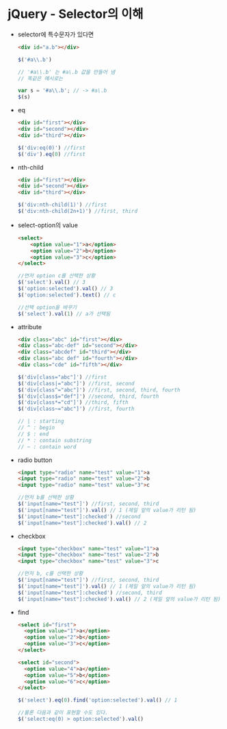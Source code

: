 # jQuery - Selector의 이해

* selector에 특수문자가 있다면

  ```html
  <div id="a.b"></div>
  ```

  ```javascript
  $('#a\\.b')
  
  // '#a\\.b' 는 #a\.b 값을 만들어 냄
  // 똑같은 예시로는
  
  var s = '#a\\.b'; // -> #a\.b
  $(s)
  ```

* eq

  ```html
  <div id="first"></div>
  <div id="second"></div>
  <div id="third"></div>
  ```

  ```javascript
  $('div:eq(0)') //first
  $('div').eq(0) //first
  ```

* nth-child

  ```html
  <div id="first"></div>
  <div id="second"></div>
  <div id="third"></div>
  ```

  ```javascript
  $('div:nth-child(1)') //first
  $('div:nth-child(2n+1)') //first, third
  ```

* select-option의 value

  ```html
  <select>
      <option value="1">a</option>
      <option value="2">b</option>
      <option value="3">c</option>
  </select>
  ```

  ```javascript
  //먼저 option c를 선택한 상황
  $('select').val() // 3
  $('option:selected').val() // 3
  $('option:selected').text() // c
  
  //선택 option을 바꾸기
  $('select').val(1) // a가 선택됨
  ```

* attribute

  ```html
  <div class="abc" id="first"></div>
  <div class="abc-def" id="second"></div>
  <div class="abcdef" id="third"></div>
  <div class="abc def" id="fourth"></div>
  <div class="cde" id="fifth"></div>
  ```

  ```javascript
  $('div[class="abc"]') //first
  $('div[class|="abc"]') //first, second
  $('div[class^="abc"]') //first, second, third, fourth
  $('div[class$="def"]') //second, third, fourth
  $('div[class*="cd"]') //third, fifth
  $('div[class~="abc"]') //first, fourth
  
  // | : starting
  // ^ : begin
  // $ : end
  // * : contain substring
  // ~ : contain word
  ```

* radio button

  ```html
  <input type="radio" name="test" value="1">a
  <input type="radio" name="test" value="2">b
  <input type="radio" name="test" value="3">c
  ```

  ```javascript
  //먼저 b를 선택한 상황
  $('input[name="test"]') //first, second, third
  $('input[name="test"]').val() // 1 (제일 앞의 value가 리턴 됨)
  $('input[name="test"]:checked') //second
  $('input[name="test"]:checked').val() // 2
  ```

* checkbox

  ```html
  <input type="checkbox" name="test" value="1">a
  <input type="checkbox" name="test" value="2">b
  <input type="checkbox" name="test" value="3">c
  ```

  ```javascript
  //먼저 b, c를 선택한 상황
  $('input[name="test"]') //first, second, third
  $('input[name="test"]').val() // 1 (제일 앞의 value가 리턴 됨)
  $('input[name="test"]:checked') //second, third
  $('input[name="test"]:checked').val() // 2 (제일 앞의 value가 리턴 됨)
  ```

* find

  ```html
  <select id="first">
  	<option value="1">a</option>
  	<option value="2">b</option>
  	<option value="3">c</option>
  </select>
  
  <select id="second">
  	<option value="4">a</option>
  	<option value="5">b</option>
  	<option value="6">c</option>
  </select>
  ```

  ```javascript
  $('select').eq(0).find('option:selected').val() // 1
  
  //물론 다음과 같이 표현할 수도 있다.
  $('select:eq(0) > option:selected').val()
  ```

  